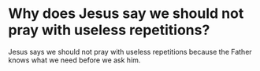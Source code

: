# Why does Jesus say we should not pray with useless repetitions?

Jesus says we should not pray with useless repetitions because the Father knows what we need before we ask him.
